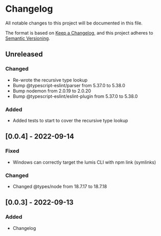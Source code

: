 # Changelog

All notable changes to this project will be documented in this file.

The format is based on [Keep a Changelog](https://keepachangelog.com/en/1.0.0/),
and this project adheres to [Semantic Versioning](https://semver.org/spec/v2.0.0.html).

## Unreleased

### Changed
- Re-wrote the recursive type lookup
- Bump @typescript-eslint/parser from 5.37.0 to 5.38.0
- Bump nodemon from 2.0.19 to 2.0.20
- Bump @typescript-eslint/eslint-plugin from 5.37.0 to 5.38.0

### Added
- Added tests to start to cover the recursive type lookup

## [0.0.4] - 2022-09-14
### Fixed
- Windows can correctly target the lumis CLI with npm link (symlinks)

### Changed
- Changed @types/node from 18.7.17 to 18.7.18

## [0.0.3] - 2022-09-13

### Added
- Changelog
